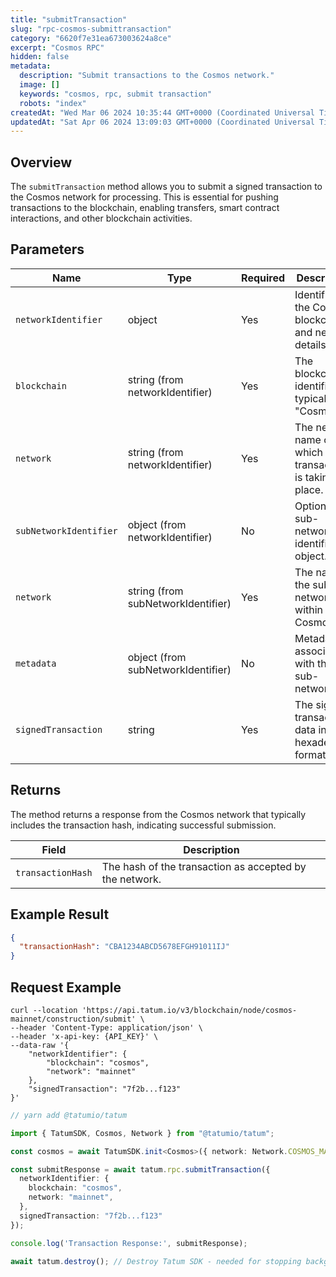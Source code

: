 ```yaml
---
title: "submitTransaction"
slug: "rpc-cosmos-submittransaction"
category: "6620f7e31ea673003624a8ce"
excerpt: "Cosmos RPC"
hidden: false
metadata: 
  description: "Submit transactions to the Cosmos network."
  image: []
  keywords: "cosmos, rpc, submit transaction"
  robots: "index"
createdAt: "Wed Mar 06 2024 10:35:44 GMT+0000 (Coordinated Universal Time)"
updatedAt: "Sat Apr 06 2024 13:09:03 GMT+0000 (Coordinated Universal Time)"
---
```


## Overview

The `submitTransaction` method allows you to submit a signed transaction to the Cosmos network for processing. This is essential for pushing transactions to the blockchain, enabling transfers, smart contract interactions, and other blockchain activities.

## Parameters

| Name                  | Type   | Required | Description                                                      |
| --------------------- | ------ | -------- | ---------------------------------------------------------------- |
| `networkIdentifier`     | object                              | Yes      | Identifies the Cosmos blockchain and network details.           |
| `blockchain`            | string (from networkIdentifier)     | Yes      | The blockchain identifier, typically "Cosmos".                  |
| `network`               | string (from networkIdentifier)     | Yes      | The network name on which the transaction is taking place.      |
| `subNetworkIdentifier`  | object (from networkIdentifier)     | No       | Optional sub-network identifier object.                         |
| `network`               | string (from subNetworkIdentifier)  | Yes      | The name of the sub-network within Cosmos.                      |
| `metadata`              | object (from subNetworkIdentifier)  | No       | Metadata associated with the sub-network.                       |
| `signedTransaction`     | string | Yes      | The signed transaction data in hexadecimal format.               |

## Returns

The method returns a response from the Cosmos network that typically includes the transaction hash, indicating successful submission.

| Field                | Description                                         |
| -------------------- | --------------------------------------------------- |
| `transactionHash`      | The hash of the transaction as accepted by the network. |

## Example Result

```json
{
  "transactionHash": "CBA1234ABCD5678EFGH91011IJ"
}
```

## Request Example

```curl
curl --location 'https://api.tatum.io/v3/blockchain/node/cosmos-mainnet/construction/submit' \
--header 'Content-Type: application/json' \
--header 'x-api-key: {API_KEY}' \
--data-raw '{
    "networkIdentifier": {
        "blockchain": "cosmos",
        "network": "mainnet"
    },
    "signedTransaction": "7f2b...f123"
}'
```

```typescript
// yarn add @tatumio/tatum

import { TatumSDK, Cosmos, Network } from "@tatumio/tatum";

const cosmos = await TatumSDK.init<Cosmos>({ network: Network.COSMOS_MAINNET });

const submitResponse = await tatum.rpc.submitTransaction({
  networkIdentifier: {
    blockchain: "cosmos",
    network: "mainnet",
  },
  signedTransaction: "7f2b...f123"
});

console.log('Transaction Response:', submitResponse);

await tatum.destroy(); // Destroy Tatum SDK - needed for stopping background jobs
```
